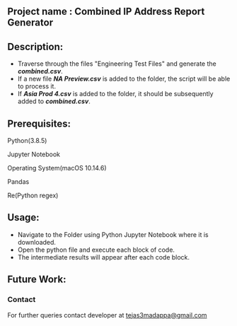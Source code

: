 ## Project name :        Combined IP Address Report Generator







## Description:
- Traverse through the files "Engineering Test Files" and generate the ***combined.csv***. 
- If a new file ***NA Preview.csv*** is added to the folder, the script will be able to process it.
- If ***Asia Prod 4.csv*** is added to the folder, it should be subsequently added to  ***combined.csv***.



## Prerequisites:
Python(3.8.5)

Jupyter Notebook

Operating System(macOS 10.14.6)

Pandas

Re(Python regex)




## Usage:
- Navigate to the Folder using Python Jupyter Notebook where it is downloaded. 
- Open the python file and execute each block of code. 
- The intermediate results will appear after each code block.



## Future Work:

### Contact
For further queries contact developer at tejas3madappa@gmail.com
